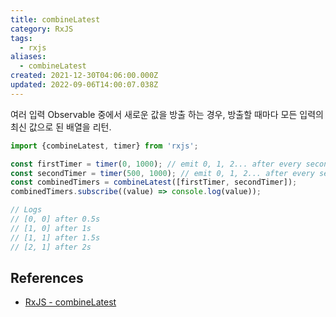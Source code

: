 ```yaml
---
title: combineLatest
category: RxJS
tags:
  - rxjs
aliases:
  - combineLatest
created: 2021-12-30T04:06:00.000Z
updated: 2022-09-06T14:00:07.038Z
---
```


<Metadata />

여러 입력 Observable 중에서 새로운 값을 방출 하는 경우, 방출할 때마다 모든 입력의 최신 값으로 된 배열을 리턴.

```js
import {combineLatest, timer} from 'rxjs';

const firstTimer = timer(0, 1000); // emit 0, 1, 2... after every second, starting from now
const secondTimer = timer(500, 1000); // emit 0, 1, 2... after every second, starting 0,5s from now
const combinedTimers = combineLatest([firstTimer, secondTimer]);
combinedTimers.subscribe((value) => console.log(value));

// Logs
// [0, 0] after 0.5s
// [1, 0] after 1s
// [1, 1] after 1.5s
// [2, 1] after 2s
```

## References

- [RxJS - combineLatest](https://rxjs.dev/api/index/function/combineLatest)
